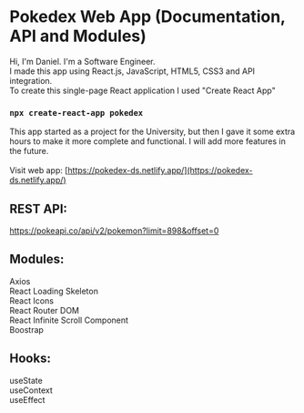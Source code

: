 # Pokedex Web App (Documentation, API and Modules)
Hi, I'm Daniel. I'm a Software Engineer.\
I made this app using React.js, JavaScript, HTML5, CSS3 and API integration.\
To create this single-page React application I used "Create React App"
### `npx create-react-app pokedex`

This app started as a project for the University, but then I gave it some extra hours to make it more complete and functional. I will add more features in the future.\
\
Visit web app: [https://pokedex-ds.netlify.app/](https://pokedex-ds.netlify.app/)

## REST API:
https://pokeapi.co/api/v2/pokemon?limit=898&offset=0

## Modules:
Axios\
React Loading Skeleton\
React Icons\
React Router DOM\
React Infinite Scroll Component\
Boostrap

## Hooks:
useState\
useContext\
useEffect
